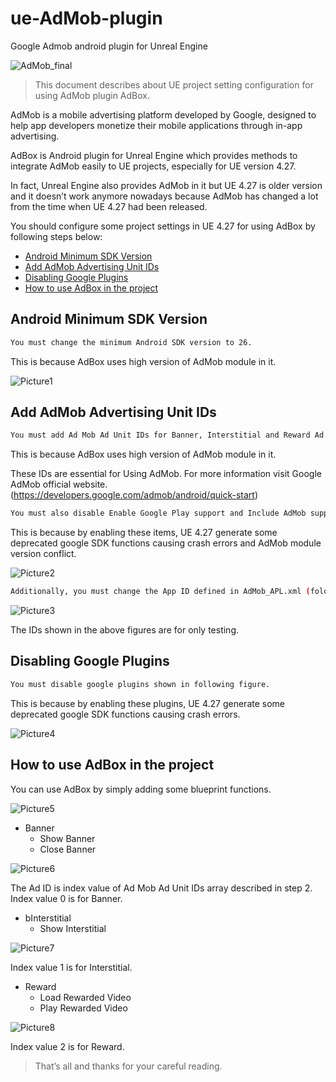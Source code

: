 # ue-AdMob-plugin

 Google Admob android plugin for Unreal Engine

![AdMob_final](https://github.com/user-attachments/assets/6973bea6-aa2d-4d43-8404-6b930a18dbbf)

> This document describes about UE project setting configuration for using AdMob plugin AdBox.

AdMob is a mobile advertising platform developed by Google, designed to help app developers monetize their mobile applications through in-app advertising.

AdBox is Android plugin for Unreal Engine which provides methods to integrate AdMob easily to UE projects, especially for UE version 4.27.

In fact, Unreal Engine also provides AdMob in it but UE 4.27 is older version and it doesn’t work anymore nowadays because AdMob has changed a lot from the time when UE 4.27 had been released.

You should configure some project settings in UE 4.27 for using AdBox by following steps below:

- [Android Minimum SDK Version](#android-minimum-sdk-version)
- [Add AdMob Advertising Unit IDs](#add-admob-advertising-unit-ids)
- [Disabling Google Plugins](#disabling-google-plugins)
- [How to use AdBox in the project](#how-to-use-adbox-in-the-project)

## Android Minimum SDK Version

```sh
You must change the minimum Android SDK version to 26.
```

This is because AdBox uses high version of AdMob module in it.

![Picture1](https://github.com/user-attachments/assets/52d1c3a6-6ec2-4eeb-b783-af254f565a50)

## Add AdMob Advertising Unit IDs

```sh
You must add Ad Mob Ad Unit IDs for Banner, Interstitial and Reward Ad.
```

This is because AdBox uses high version of AdMob module in it.

These IDs are essential for Using AdMob. For more information visit Google AdMob official website. (https://developers.google.com/admob/android/quick-start)

```sh
You must also disable Enable Google Play support and Include AdMob support for ads options.
```

This is because by enabling these items, UE 4.27 generate some deprecated google SDK functions causing crash errors and AdMob module version conflict.

![Picture2](https://github.com/user-attachments/assets/72658a65-8e12-4a8b-b509-00d23b1d483a)

```sh
Additionally, you must change the App ID defined in AdMob_APL.xml (folder path in plugin: AdBox\Source\AdMob).
```

![Picture3](https://github.com/user-attachments/assets/0d4869db-0b72-44f1-855c-ea0394dc1255)

The IDs shown in the above figures are for only testing.

## Disabling Google Plugins

```sh
You must disable google plugins shown in following figure.
```

This is because by enabling these plugins, UE 4.27 generate some deprecated google SDK functions causing crash errors.

![Picture4](https://github.com/user-attachments/assets/40cadfc8-07d0-4d47-b9f5-c49809318d79)

## How to use AdBox in the project

You can use AdBox by simply adding some blueprint functions.

![Picture5](https://github.com/user-attachments/assets/738534d9-5af4-4600-b162-d7b831876774)

- Banner
  - Show Banner
  - Close Banner

![Picture6](https://github.com/user-attachments/assets/73a044b5-0d34-4f63-92b8-b02617f10931)

The Ad ID is index value of Ad Mob Ad Unit IDs array described in step 2.
Index value 0 is for Banner.

- bInterstitial
  - Show Interstitial

![Picture7](https://github.com/user-attachments/assets/9486e3c1-751d-4d87-9407-ecb54a744f15)

Index value 1 is for Interstitial.

- Reward
  - Load Rewarded Video
  - Play Rewarded Video

![Picture8](https://github.com/user-attachments/assets/4bf501c3-c0b8-4f58-964a-c796f9f247b3)

Index value 2 is for Reward.

> That’s all and thanks for your careful reading.
